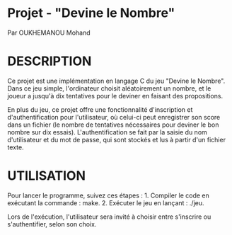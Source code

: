 # Projet - "Devine le Nombre"

Par OUKHEMANOU Mohand

# DESCRIPTION

Ce projet est une implémentation en langage C du jeu "Devine le Nombre". Dans ce jeu simple, l'ordinateur choisit aléatoirement un nombre, et le joueur a jusqu'à dix tentatives pour le deviner en faisant des propositions.

En plus du jeu, ce projet offre une fonctionnalité d'inscription et d'authentification pour l'utilisateur, où celui-ci peut enregistrer son score dans un fichier (le nombre de tentatives nécessaires pour deviner le bon nombre sur dix essais). L'authentification se fait par la saisie du nom d'utilisateur et du mot de passe, qui sont stockés et lus à partir d'un fichier texte.

# **UTILISATION**

Pour lancer le programme, suivez ces étapes :
    1. Compiler le code en exécutant la commande : make.
    2. Exécuter le jeu en lançant : ./jeu.

Lors de l'exécution, l'utilisateur sera invité à choisir entre s'inscrire ou s'authentifier, selon son choix.